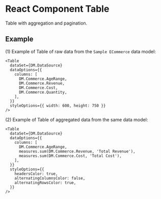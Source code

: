# React Component Table

Table with aggregation and pagination.

## Example

(1) Example of Table of raw data from the `Sample ECommerce` data model:

```tsx
<Table
  dataSet={DM.DataSource}
  dataOptions={{
    columns: [
      DM.Commerce.AgeRange,
      DM.Commerce.Revenue,
      DM.Commerce.Cost,
      DM.Commerce.Quantity,
    ],
  }}
  styleOptions={{ width: 600, height: 750 }}
/>
```

(2) Example of Table of aggregated data from the same data model:

```tsx
<Table
  dataSet={DM.DataSource}
  dataOptions={{
    columns: [
      DM.Commerce.AgeRange,
      measures.sum(DM.Commerce.Revenue, 'Total Revenue'),
      measures.sum(DM.Commerce.Cost, 'Total Cost'),
    ],
  }}
  styleOptions={{
    headersColor: true,
    alternatingColumnsColor: false,
    alternatingRowsColor: true,
  }}
/>
```
